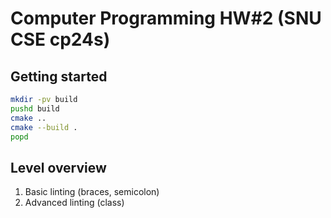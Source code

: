 # Computer Programming HW#2 (SNU CSE cp24s)

## Getting started

```bash
mkdir -pv build
pushd build
cmake ..
cmake --build .
popd
```

## Level overview

1. Basic linting (braces, semicolon)
2. Advanced linting (class)
